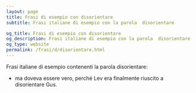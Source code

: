 ```yaml
---
layout: page
title: Frasi di esempio con disorientare 
subtitle: Frasi italiane di esempio con la parola  disorientare

og_title: Frasi di esempio con disorientare 
og_description: Frasi italiane di esempio con la parola  disorientare
og_type: website
permalink: /frasi/d/disorientare.html
---
```


Frasi italiane di esempio contenenti la parola disorientare:


- ma doveva essere vero, perché Lev era finalmente riuscito a disorientare Gus.
